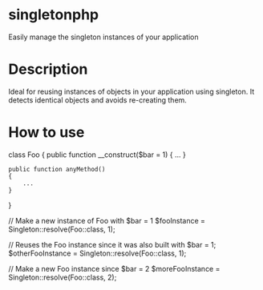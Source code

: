 # singletonphp

Easily manage the singleton instances of your application

# Description

Ideal for reusing instances of objects in your application using singleton. It detects identical objects and avoids re-creating them.

# How to use


class Foo 
{
    public function __construct($bar = 1) {
        ...
    }

    public function anyMethod()
    {
        ...
    }
}



// Make a new instance of Foo with $bar = 1
$fooInstance = Singleton::resolve(Foo::class, 1);

// Reuses the Foo instance since it was also built with $bar = 1;
$otherFooInstance = Singleton::resolve(Foo::class, 1);

// Make a new Foo instance since $bar = 2 
$moreFooInstance = Singleton::resolve(Foo::class, 2);



